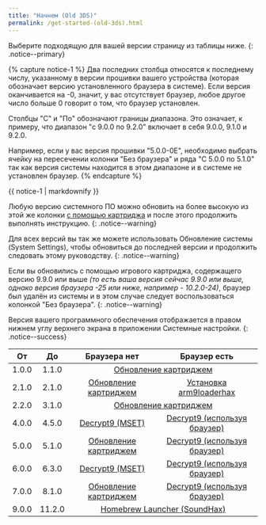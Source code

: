 ```yaml
---
title: "Начнем (Old 3DS)"
permalink: /get-started-(old-3ds).html
---
```


Выберите подходящую для вашей версии страницу из таблицы ниже.
{: .notice--primary}

{% capture notice-1 %}
Два последних столбца относятся к последнему числу, указанному в версии прошивки вашего устройства (которая обозначает версию установленного браузера в системе). Если версия оканчивается на -0, значит, у вас отсутствует браузер, любое другое число больше 0 говорит о том, что браузер установлен.

Столбцы "С" и "По" обозначают границы диапазона. Это означает, к примеру, что диапазон "с 9.0.0 по 9.2.0" включает в себя 9.0.0, 9.1.0 и 9.2.0.

Например, если у вас версия прошивки "5.0.0-0E", необходимо выбрать ячейку на пересечении колонки "Без браузера" и ряда "С 5.0.0 по 5.1.0" так как версия системы находится в этом диапазоне и в системе не установлен браузер.
{% endcapture %}

<div class="notice--info">{{ notice-1 | markdownify }}</div>

Любую версию системного ПО можно обновить на более высокую из этой же колонки [с помощью картриджа](cart-update) и после этого продолжить выполнять инструкцию.
{: .notice--warning}

Для всех версий вы так же можете использовать Обновление системы (System Settings), чтобы обновиться до последней версии и продолжить следовать этому руководству.
{: .notice--warning}

Если вы обновились с помощью игрового картриджа, содержащего версию 9.9.0 или выше *(то есть ваша версия сейчас 9.9.0 или выше, однако версия браузера -25 или ниже, например - 10.2.0-24)*, браузер был удалён из системы и в этом случае следует воспользоваться колонкой "Без браузера".
{: .notice--warning}

Версия вашего программного обеспечения отображается в правом нижнем углу верхнего экрана в приложении Системные настройки.
{: .notice--success}
<table>
  <thead>
    <tr>
      <th style="text-align: center">От</th>
      <th style="text-align: center">До</th>
      <th style="text-align: center">Браузера нет</th>
      <th style="text-align: center">Браузер есть</th>
    </tr>
  </thead>
  <tbody>
    <tr>
      <td style="text-align: center">1.0.0</td>
      <td style="text-align: center">1.1.0</td>
      <td style="text-align: center" colspan="2"><a href="cart-update">Обновление картриджем</a></td>
    </tr>
    <tr>
      <td style="text-align: center">2.1.0</td>
      <td style="text-align: center">2.1.0</td>
      <td style="text-align: center"><a href="cart-update">Обновление картриджем</a></td>
      <td style="text-align: center"><a href="installing-arm9loaderhax">Установка arm9loaderhax</a></td>
    </tr>
    <tr>
      <td style="text-align: center">2.2.0</td>
      <td style="text-align: center">3.1.0</td>
      <td style="text-align: center" colspan="2"><a href="cart-update">Обновление картриджем</a></td>
    </tr>
    <tr>
      <td style="text-align: center">4.0.0</td>
      <td style="text-align: center">4.5.0</td>
      <td style="text-align: center"><a href="decrypt9-(mset)">Decrypt9 (MSET)</a></td>
      <td style="text-align: center"><a href="decrypt9-(browser)">Decrypt9 (используя браузер)</a></td>
    </tr>
    <tr>
      <td style="text-align: center">5.0.0</td>
      <td style="text-align: center">5.1.0</td>
      <td style="text-align: center"><a href="cart-update">Обновление картриджем</a></td>
      <td style="text-align: center"><a href="decrypt9-(browser)">Decrypt9 (используя браузер)</a></td>
    </tr>
    <tr>
      <td style="text-align: center">6.0.0</td>
      <td style="text-align: center">6.3.0</td>
      <td style="text-align: center"><a href="decrypt9-(mset)">Decrypt9 (MSET)</a></td>
      <td style="text-align: center"><a href="decrypt9-(browser)">Decrypt9 (используя браузер)</a></td>
    </tr>
    <tr>
      <td style="text-align: center">7.0.0</td>
      <td style="text-align: center">8.1.0</td>
      <td style="text-align: center"><a href="cart-update">Обновление картриджем</a></td>
      <td style="text-align: center"><a href="decrypt9-(browser)">Decrypt9 (используя браузер)</a></td>
    </tr>
    <tr>
      <td style="text-align: center">9.0.0</td>
      <td style="text-align: center">11.2.0</td>
      <td style="text-align: center" colspan="2"><a href="homebrew-launcher-(soundhax)">Homebrew Launcher (SoundHax)</a></td>
    </tr>
  </tbody>
</table>